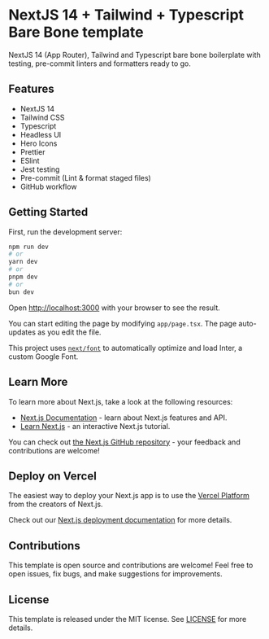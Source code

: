 # NextJS 14 + Tailwind + Typescript Bare Bone template

NextJS 14 (App Router), Tailwind and Typescript bare bone boilerplate with testing, pre-commit linters and formatters ready to go.

## Features

- NextJS 14
- Tailwind CSS
- Typescript
- Headless UI
- Hero Icons
- Prettier
- ESlint
- Jest testing
- Pre-commit (Lint & format staged files)
- GitHub workflow

## Getting Started

First, run the development server:

```bash
npm run dev
# or
yarn dev
# or
pnpm dev
# or
bun dev
```

Open [http://localhost:3000](http://localhost:3000) with your browser to see the result.

You can start editing the page by modifying `app/page.tsx`. The page auto-updates as you edit the file.

This project uses [`next/font`](https://nextjs.org/docs/basic-features/font-optimization) to automatically optimize and load Inter, a custom Google Font.

## Learn More

To learn more about Next.js, take a look at the following resources:

- [Next.js Documentation](https://nextjs.org/docs) - learn about Next.js features and API.
- [Learn Next.js](https://nextjs.org/learn) - an interactive Next.js tutorial.

You can check out [the Next.js GitHub repository](https://github.com/vercel/next.js/) - your feedback and contributions are welcome!

## Deploy on Vercel

The easiest way to deploy your Next.js app is to use the [Vercel Platform](https://vercel.com/new?utm_medium=default-template&filter=next.js&utm_source=create-next-app&utm_campaign=create-next-app-readme) from the creators of Next.js.

Check out our [Next.js deployment documentation](https://nextjs.org/docs/deployment) for more details.

## Contributions

This template is open source and contributions are welcome! Feel free to open issues, fix bugs, and make suggestions for improvements.

## License

This template is released under the MIT license. See [LICENSE](LICENSE) for more details.
